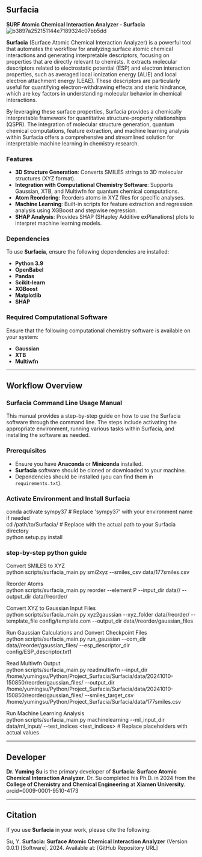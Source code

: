 ## **Surfacia**
**SURF Atomic Chemical Interaction Analyzer - Surfacia**
![b3897a252151144e7189324c07bb5dd](https://github.com/user-attachments/assets/b018d383-4626-494c-86d0-8748a7c35cb4)

**Surfacia** (Surface Atomic Chemical Interaction Analyzer) is a powerful tool that automates the workflow for analyzing surface atomic chemical interactions and generating interpretable descriptors, focusing on properties that are directly relevant to chemists. It extracts molecular descriptors related to electrostatic potential (ESP) and electron interaction properties, such as averaged local ionization energy (ALIE) and local electron attachment energy (LEAE). These descriptors are particularly useful for quantifying electron-withdrawing effects and steric hindrance, which are key factors in understanding molecular behavior in chemical interactions.

By leveraging these surface properties, Surfacia provides a chemically interpretable framework for quantitative structure-property relationships (QSPR). The integration of molecular structure generation, quantum chemical computations, feature extraction, and machine learning analysis within Surfacia offers a comprehensive and streamlined solution for interpretable machine learning in chemistry research.

### **Features**
- **3D Structure Generation**: Converts SMILES strings to 3D molecular structures (XYZ format).
- **Integration with Computational Chemistry Software**: Supports Gaussian, XTB, and Multiwfn for quantum chemical computations.
- **Atom Reordering**: Reorders atoms in XYZ files for specific analyses.
- **Machine Learning**: Built-in scripts for feature extraction and regression analysis using XGBoost and stepwise regression.
- **SHAP Analysis**: Provides SHAP (SHapley Additive exPlanations) plots to interpret machine learning models.

### **Dependencies**
To use **Surfacia**, ensure the following dependencies are installed:

- **Python 3.9**
- **OpenBabel**
- **Pandas**
- **Scikit-learn**
- **XGBoost**
- **Matplotlib**
- **SHAP**

### **Required Computational Software**
Ensure that the following computational chemistry software is available on your system:

- **Gaussian**
- **XTB**
- **Multiwfn**

---

## **Workflow Overview**

### **Surfacia Command Line Usage Manual**

This manual provides a step-by-step guide on how to use the Surfacia software through the command line. The steps include activating the appropriate environment, running various tasks within Surfacia, and installing the software as needed.

### **Prerequisites**
- Ensure you have **Anaconda** or **Miniconda** installed.
- **Surfacia** software should be cloned or downloaded to your machine.
- Dependencies should be installed (you can find them in `requirements.txt`).

### **Activate Environment and Install Surfacia**

conda activate sympy37  # Replace 'sympy37' with your environment name if needed  
cd /path/to/Surfacia/  # Replace with the actual path to your Surfacia directory  
python setup.py install  

### **step-by-step python guide**
Convert SMILES to XYZ  
python scripts/surfacia_main.py smi2xyz --smiles_csv data/177smiles.csv  

Reorder Atoms  
python scripts/surfacia_main.py reorder --element P --input_dir data/<timestamp>/ --output_dir data/<timestamp>/reorder/  

Convert XYZ to Gaussian Input Files  
python scripts/surfacia_main.py xyz2gaussian --xyz_folder data/<timestamp>/reorder/ --template_file config/template.com --output_dir data/<timestamp>/reorder/gaussian_files  

Run Gaussian Calculations and Convert Checkpoint Files  
python scripts/surfacia_main.py run_gaussian --com_dir data/<timestamp>/reorder/gaussian_files/ --esp_descriptor_dir config/ESP_descriptor.txt1  

Read Multiwfn Output  
python scripts/surfacia_main.py readmultiwfn --input_dir /home/yumingsu/Python/Project_Surfacia/Surfacia/data/20241010-150850/reorder/gaussian_files/ --output_dir /home/yumingsu/Python/Project_Surfacia/Surfacia/data/20241010-150850/reorder/gaussian_files/ --smiles_target_csv /home/yumingsu/Python/Project_Surfacia/Surfacia/data/177smiles.csv  

Run Machine Learning Analysis  
python scripts/surfacia_main.py machinelearning --ml_input_dir data/ml_input/ --test_indices <test_indices> # Replace placeholders with actual values  

---

## **Developer**
**Dr. Yuming Su** is the primary developer of **Surfacia: Surface Atomic Chemical Interaction Analyzer**. Dr. Su completed his Ph.D. in 2024 from the **College of Chemistry and Chemical Engineering** at **Xiamen University**.  
orcid=0009-0001-9510-4173

---

## **Citation**
If you use **Surfacia** in your work, please cite the following:

Su, Y. **Surfacia: Surface Atomic Chemical Interaction Analyzer** (Version 0.0.1) [Software]. 2024. Available at: [GitHub Repository URL]
